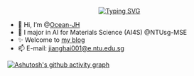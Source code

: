 
<p align="center">
<a href="https://git.io/typing-svg"><img src="https://readme-typing-svg.demolab.com?font=Fira+Code&pause=1000&color=435DA1&center=true&vCenter=true&multiline=true&repeat=false&width=435&height=100&lines=AI+rolls+out+a+materials+buffet;Lab+benches+serve+an+empty+tray" alt="Typing SVG" /></a>
</p>


- 👋 Hi, I’m @[Ocean-JH](https://github.com/Ocean-JH)
- 👀 I major in AI for Materials Science (AI4S) @NTUsg-MSE
- ✨ Welcome to [my blog](https://ocean-jh.github.io/)
- 📫 E-mail: jianghai001@e.ntu.edu.sg


[![Ashutosh's github activity graph](https://github-readme-activity-graph.vercel.app/graph?username=Ocean-JH&theme=github)](https://github.com/ashutosh00710/github-readme-activity-graph)


<!---
Ocean-JH/Ocean-JH is a ✨ special ✨ repository because its `README.md` (this file) appears on your GitHub profile.
You can click the Preview link to take a look at your changes.
--->
